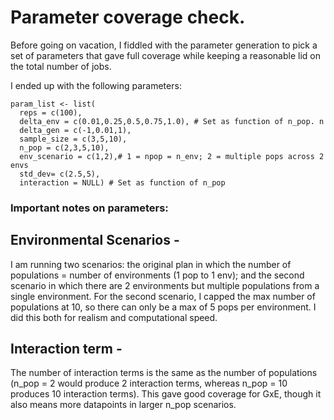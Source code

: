 # Parameter coverage check. 

Before going on vacation, I fiddled with the parameter generation to pick a set of parameters that gave full coverage while keeping a reasonable lid on the total number of jobs.

I ended up with the following parameters: 

```{params}
param_list <- list( 
  reps = c(100), 
  delta_env = c(0.01,0.25,0.5,0.75,1.0), # Set as function of n_pop. n
  delta_gen = c(-1,0.01,1),
  sample_size = c(3,5,10), 
  n_pop = c(2,3,5,10),
  env_scenario = c(1,2),# 1 = npop = n_env; 2 = multiple pops across 2 envs
  std_dev= c(2.5,5),
  interaction = NULL) # Set as function of n_pop
```
### Important notes on parameters: 

## Environmental Scenarios - 
I am running two scenarios: the original plan in which the number of populations = number of environments (1 pop to 1 env); and the second scenario in which there are 2 environments but multiple populations from a single environment. 
For the second scenario, I capped the max number of populations at 10, so there can only be a max of 5 pops per environment. I did this both for realism and computational speed.


## Interaction term - 
The number of interaction terms is the same as the number of populations (n_pop = 2 would produce 2 interaction terms, whereas n_pop = 10 produces 10 interaction terms). This gave good coverage for GxE, though it also means more datapoints in larger n_pop scenarios. 
